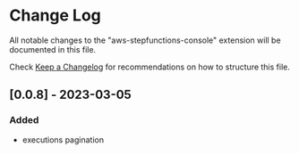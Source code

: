 # Change Log

All notable changes to the "aws-stepfunctions-console" extension will be documented in this file.

Check [Keep a Changelog](http://keepachangelog.com/) for recommendations on how to structure this file.

## [0.0.8] - 2023-03-05
### Added
- executions pagination
